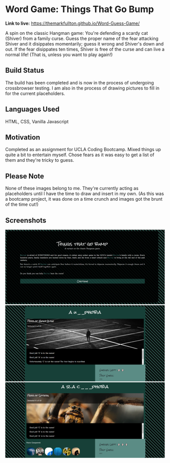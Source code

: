 # Word Game: Things That Go Bump

**Link to live:** https://themarkfullton.github.io/Word-Guess-Game/

A spin on the classic Hangman game: You're defending a scardy cat (Shiver) from a family curse. Guess the proper name of the fear attacking Shiver and it disippates momentarily; guess it wrong and Shiver's down and out. If the fear disippates ten times, Shiver is free of the curse and can live a normal life! (That is, unless you want to play again!)

## Build Status

The build has been completed and is now in the process of undergoing crossbrowser testing.
I am also in the process of drawing pictures to fill in for the current placeholders.

## Languages Used

HTML, CSS, Vanilla Javascript

## Motivation

Completed as an assignment for UCLA Coding Bootcamp. Mixed things up quite a bit to entertain myself. Chose fears as it was easy to get a list of them and they're tricky to guess.

## Please Note

None of these images belong to me. They're currently acting as placeholders until I have the time to draw and insert in my own. (As this was a bootcamp project, it was done on a time crunch and images got the brunt of the time cut!)

## Screenshots

<img src="snapshot1.PNG">
<img src="snapshot2.PNG">
<img src="snapshot3.PNG">
